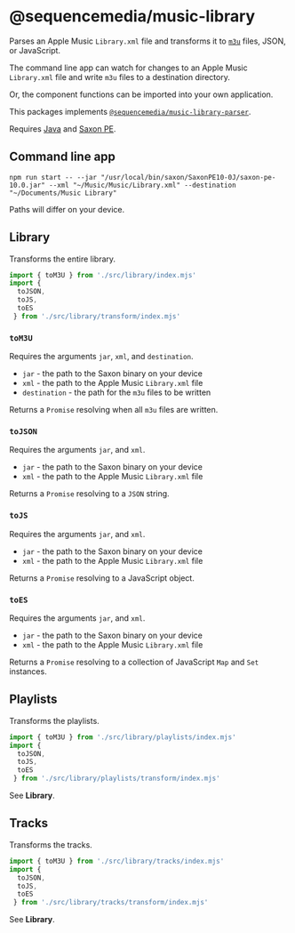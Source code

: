 # @sequencemedia/music-library

Parses an Apple Music `Library.xml` file and transforms it to [`m3u`](https://en.wikipedia.org/wiki/M3U) files, JSON, or JavaScript.

The command line app can watch for changes to an Apple Music `Library.xml` file and write `m3u` files to a destination directory.

Or, the component functions can be imported into your own application. 

This packages implements [`@sequencemedia/music-library-parser`](https://github.com/sequencemedia/music-library-parser).

Requires [Java](https://www.oracle.com/java/technologies/javase-downloads.html) and [Saxon PE](https://www.saxonica.com/welcome/welcome.xml).

## Command line app

```
npm run start -- --jar "/usr/local/bin/saxon/SaxonPE10-0J/saxon-pe-10.0.jar" --xml "~/Music/Music/Library.xml" --destination "~/Documents/Music Library"
```

Paths will differ on your device.

## Library

Transforms the entire library.

```javascript
import { toM3U } from './src/library/index.mjs'
import {
  toJSON,
  toJS,
  toES
 } from './src/library/transform/index.mjs'
```

### `toM3U`

Requires the arguments `jar`, `xml`, and `destination`.

- `jar` - the path to the Saxon binary on your device
- `xml` - the path to the Apple Music `Library.xml` file
- `destination` - the path for the `m3u` files to be written

Returns a `Promise` resolving when all `m3u` files are written.

### `toJSON`

Requires the arguments `jar`, and `xml`.

- `jar` - the path to the Saxon binary on your device
- `xml` - the path to the Apple Music `Library.xml` file

Returns a `Promise` resolving to a `JSON` string.

### `toJS`

Requires the arguments `jar`, and `xml`.

- `jar` - the path to the Saxon binary on your device
- `xml` - the path to the Apple Music `Library.xml` file

Returns a `Promise` resolving to a JavaScript object.

### `toES`

Requires the arguments `jar`, and `xml`.

- `jar` - the path to the Saxon binary on your device
- `xml` - the path to the Apple Music `Library.xml` file

Returns a `Promise` resolving to a collection of JavaScript `Map` and `Set` instances.

## Playlists

Transforms the playlists.

```javascript
import { toM3U } from './src/library/playlists/index.mjs'
import {
  toJSON,
  toJS,
  toES
 } from './src/library/playlists/transform/index.mjs'
```

See **Library**.

## Tracks

Transforms the tracks.

```javascript
import { toM3U } from './src/library/tracks/index.mjs'
import {
  toJSON,
  toJS,
  toES
 } from './src/library/tracks/transform/index.mjs'
```

See **Library**.

